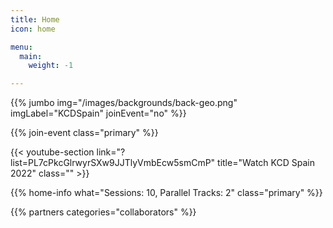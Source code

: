 ```yaml
---
title: Home
icon: home

menu:
  main:
    weight: -1

---
```


<!-- ... -->

{{% jumbo img="/images/backgrounds/back-geo.png" imgLabel="KCDSpain" joinEvent="no" %}}

<!--

{{/* home-speakers */}}
## Featured Speakers

{{< button-link label="Submit a presentation"
                url="https://go.kcdspain.com/cfp"
                icon="cfp" >}}

{{< button-link label="See all speakers"
                url="./speakers"
                icon="right" >}}

{{/* /home-speakers */}}

-->

<!-- ... -->

{{% join-event  class="primary" %}}

{{< youtube-section link="?list=PL7cPkcGlrwyrSXw9JJTlyVmbEcw5smCmP" title="Watch KCD Spain 2022" class="" >}}

<!-- ... -->

<!--

{{% home-info what="Participants: 10, Days: 1, Sessions: 10, Parallel Tracks: 2" class="primary" %}}

-->

{{% home-info what="Sessions: 10, Parallel Tracks: 2" class="primary" %}}

<!-- ... -->

{{% partners categories="collaborators" %}}
